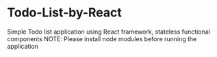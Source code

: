 # Todo-List-by-React
Simple Todo list application using React framework, stateless functional components
NOTE: Please install node modules before running the application
